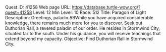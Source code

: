 Quest ID: 41258
Web page URL: https://database.turtle-wow.org/?quest=41258
Level: 12
Min Level: 10
Race: 512
Title: Paragon of Light
Description: Greetings, paladin.$B$BWhile you have acquired considerable knowledge, there remains much more for you to discover. Seek out Duthorian Rall, a revered paladin of our order. He resides in Stormwind City, situated far to the south. Under his guidance, you will receive teachings that extend beyond my capacity.
Objective: Find Duthorian Rall in Stormwind City.
